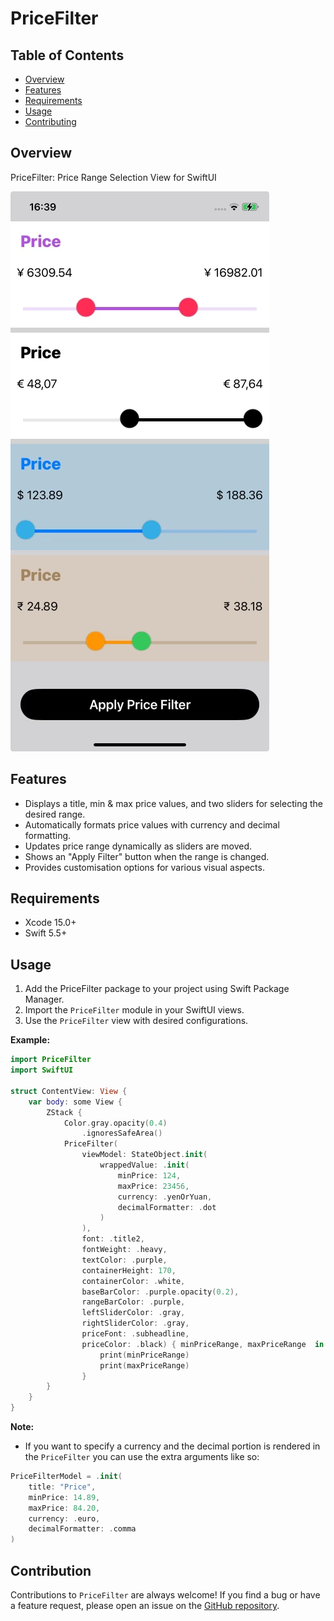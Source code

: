 # PriceFilter

## Table of Contents

- [Overview](#overview)
- [Features](#features)
- [Requirements](#requirements)
- [Usage](#usage)
- [Contributing](#contributing)

## Overview

PriceFilter: Price Range Selection View for SwiftUI

![Start](https://github.com/valdal14/PriceFilter/blob/main/Samples/priceSliders.png?raw=true "PriceFilter example")

## Features

* Displays a title, min & max price values, and two sliders for selecting the desired range.
* Automatically formats price values with currency and decimal formatting.
* Updates price range dynamically as sliders are moved.
* Shows an "Apply Filter" button when the range is changed.
* Provides customisation options for various visual aspects.

## Requirements

- Xcode 15.0+
- Swift 5.5+

## Usage

1. Add the PriceFilter package to your project using Swift Package Manager.
2. Import the `PriceFilter` module in your SwiftUI views.
3. Use the `PriceFilter` view with desired configurations.

**Example:**

```swift
import PriceFilter
import SwiftUI

struct ContentView: View {
    var body: some View {
		ZStack {
			Color.gray.opacity(0.4)
				.ignoresSafeArea()
			PriceFilter(
				viewModel: StateObject.init(
					wrappedValue: .init(
						minPrice: 124,
						maxPrice: 23456,
						currency: .yenOrYuan,
						decimalFormatter: .dot
					)
				),
				font: .title2,
				fontWeight: .heavy,
				textColor: .purple,
				containerHeight: 170,
				containerColor: .white,
				baseBarColor: .purple.opacity(0.2),
				rangeBarColor: .purple,
				leftSliderColor: .gray,
				rightSliderColor: .gray,
				priceFont: .subheadline,
				priceColor: .black) { minPriceRange, maxPriceRange  in
					print(minPriceRange)
					print(maxPriceRange)
				}
		}
    }
}
```

**Note:**

* If you want to specify a currency and the decimal portion is rendered in the `PriceFilter` you can use the extra arguments like so: 

```swift
PriceFilterModel = .init(
	title: "Price",
	minPrice: 14.89,
	maxPrice: 84.20,
	currency: .euro,
	decimalFormatter: .comma
)
```


## Contribution

Contributions to `PriceFilter` are always welcome! If you find a bug or have a feature request, please open an issue on the [GitHub repository](https://github.com/valdal14/PriceFilter.git).
